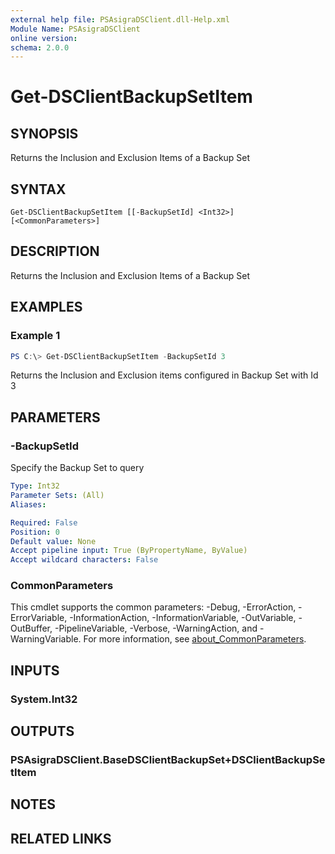 ```yaml
---
external help file: PSAsigraDSClient.dll-Help.xml
Module Name: PSAsigraDSClient
online version:
schema: 2.0.0
---
```


# Get-DSClientBackupSetItem

## SYNOPSIS
Returns the Inclusion and Exclusion Items of a Backup Set

## SYNTAX

```
Get-DSClientBackupSetItem [[-BackupSetId] <Int32>] [<CommonParameters>]
```

## DESCRIPTION
Returns the Inclusion and Exclusion Items of a Backup Set

## EXAMPLES

### Example 1
```powershell
PS C:\> Get-DSClientBackupSetItem -BackupSetId 3
```

Returns the Inclusion and Exclusion items configured in Backup Set with Id 3

## PARAMETERS

### -BackupSetId
Specify the Backup Set to query

```yaml
Type: Int32
Parameter Sets: (All)
Aliases:

Required: False
Position: 0
Default value: None
Accept pipeline input: True (ByPropertyName, ByValue)
Accept wildcard characters: False
```

### CommonParameters
This cmdlet supports the common parameters: -Debug, -ErrorAction, -ErrorVariable, -InformationAction, -InformationVariable, -OutVariable, -OutBuffer, -PipelineVariable, -Verbose, -WarningAction, and -WarningVariable. For more information, see [about_CommonParameters](http://go.microsoft.com/fwlink/?LinkID=113216).

## INPUTS

### System.Int32

## OUTPUTS

### PSAsigraDSClient.BaseDSClientBackupSet+DSClientBackupSetItem

## NOTES

## RELATED LINKS
